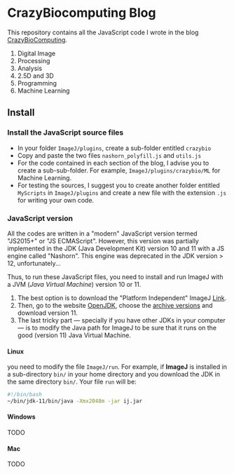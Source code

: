 # CrazyBiocomputing Blog

This repository contains all the JavaScript code I wrote in the blog [CrazyBioComputing](https://crazybiocomputing.blogspot.com).

1. Digital Image 
2. Processing
3. Analysis
4. 2.5D and 3D
5. Programming
6. Machine Learning

## Install

### Install the JavaScript source files

- In your folder `ImageJ/plugins`, create a sub-folder entitled `crazybio` 
- Copy and paste the two files `nashorn_polyfill.js` and `utils.js`
- For the code contained in each section of the blog, I advise you to create a sub-sub-folder. For example, `ImageJ/plugins/crazybio/ML` for Machine Learning. 
- For testing the sources, I suggest you to create another folder entitled `MyScripts` in `ImageJ/plugins` and create a new file with the extension `.js` for writing your own code.

### JavaScript version

All the codes are written in a "modern" JavaScript version termed "JS2015+" or "JS ECMAScript". However, this version was partially implemented in the JDK (Java Development Kit) version 10 and 11 with a JS engine called "Nashorn". This engine was deprecated in the JDK version > 12, unfortunately...

Thus, to run these JavaScript files, you need to install and run ImageJ with a JVM (_Java Virtual Machine_) version 10 or 11.

1. The best option is to download the "Platform Independent" ImageJ [Link](https://imagej.nih.gov/ij/download.html).
2. Then, go to the website [OpenJDK](https://openjdk.java.net/), choose the [archive versions](https://jdk.java.net/archive/) and download version 11.
3. The last tricky part &mdash; specially if you have other JDKs in your computer &mdash; is to modify the Java path for ImageJ to be sure that it runs on the good (version 11) Java Virtual Machine.


#### Linux
you need to modify the file `ImageJ/run`.
For example, if **ImageJ** is installed in a sub-directory `bin/` in your home directory and you download the JDK in the same directory `bin/`. Your file `run` will be:

```bash
#!/bin/bash
~/bin/jdk-11/bin/java -Xmx2048m -jar ij.jar 
```

#### Windows
TODO

#### Mac
TODO
